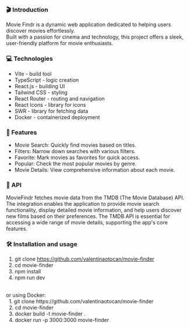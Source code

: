 ### 🎬 Introduction
Movie Findr is a dynamic web application dedicated to helping users discover movies effortlessly. 
<br />
Built with a passion for cinema and technology, this project offers a sleek, user-friendly platform for movie enthusiasts.

### 💻 Technologies
* Vite - build tool
* TypeScript - logic creation
* React.js - building UI
* Tailwind CSS - styling
* React Router - routing and navigation
* React Icons - library for icons
* SWR - library for fetching data
* Docker - containerized deployment


### 🌟 Features
* Movie Search: Quickly find movies based on titles.
* Filters: Narrow down searches with various filters.
* Favorite: Mark movies as favorites for quick access.
* Popular: Check the most popular movies by genre.
* Movie Details: View comprehensive information about each movie.

### 🔗 API
MovieFindr fetches movie data from the TMDB (The Movie Database) API. The integration enables the application to provide movie search functionality, display detailed movie information, and help users discover new films based on their preferences. The TMDB API is essential for accessing a wide range of movie details, supporting the app's core features.

### 🛠️ Installation and usage
1. git clone https://github.com/valentinaotocan/movie-finder
2. cd movie-finder
3. npm install
4. npm run dev 
<br />
or using Docker:  <br />
&nbsp 1. git clone https://github.com/valentinaotocan/movie-finder <br />
&nbsp 2. cd movie-finder <br />
&nbsp 3. docker build -t movie-finder . <br />
&nbsp 4. docker run -p 3000:3000 movie-finder
